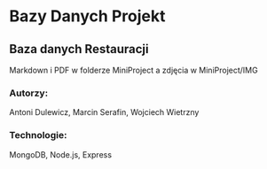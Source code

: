 # Bazy Danych Projekt
## Baza danych Restauracji

Markdown i PDF w folderze MiniProject a zdjęcia w MiniProject/IMG

### Autorzy:
Antoni Dulewicz, Marcin Serafin, Wojciech Wietrzny

### Technologie:
MongoDB, Node.js, Express



